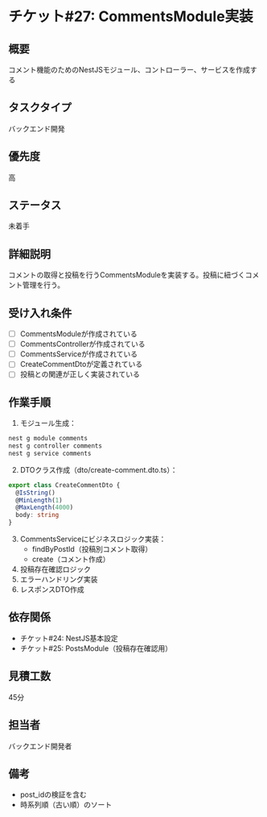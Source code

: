 # チケット#27: CommentsModule実装

## 概要
コメント機能のためのNestJSモジュール、コントローラー、サービスを作成する

## タスクタイプ
バックエンド開発

## 優先度
高

## ステータス
未着手

## 詳細説明
コメントの取得と投稿を行うCommentsModuleを実装する。投稿に紐づくコメント管理を行う。

## 受け入れ条件
- [ ] CommentsModuleが作成されている
- [ ] CommentsControllerが作成されている
- [ ] CommentsServiceが作成されている
- [ ] CreateCommentDtoが定義されている
- [ ] 投稿との関連が正しく実装されている

## 作業手順
1. モジュール生成：
```bash
nest g module comments
nest g controller comments
nest g service comments
```
2. DTOクラス作成（dto/create-comment.dto.ts）：
```typescript
export class CreateCommentDto {
  @IsString()
  @MinLength(1)
  @MaxLength(4000)
  body: string
}
```
3. CommentsServiceにビジネスロジック実装：
   - findByPostId（投稿別コメント取得）
   - create（コメント作成）
4. 投稿存在確認ロジック
5. エラーハンドリング実装
6. レスポンスDTO作成

## 依存関係
- チケット#24: NestJS基本設定
- チケット#25: PostsModule（投稿存在確認用）

## 見積工数
45分

## 担当者
バックエンド開発者

## 備考
- post_idの検証を含む
- 時系列順（古い順）のソート